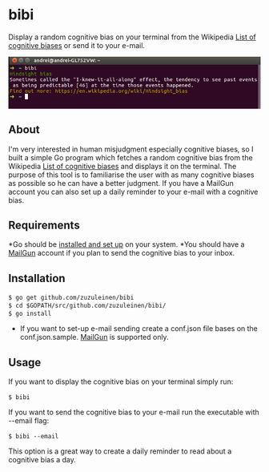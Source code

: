# bibi
Display a random cognitive bias on your terminal from the Wikipedia [List of cognitive biases](https://en.wikipedia.org/wiki/List_of_cognitive_biases) or send it to your e-mail.
<p align="center">
<img align="middle" src="demo.png" width="600" />
</p>


## About
I'm very interested in human misjudgment especially cognitive biases, so I built a simple Go program which fetches a random cognitive bias from the Wikipedia [List of cognitive biases](https://en.wikipedia.org/wiki/List_of_cognitive_biases) and displays it on the terminal. 
The purpose of this tool is to familiarise the user with as many cognitive biases as possible so he can have a better judgment. 
If you have a MailGun account you can also set up a daily reminder to your e-mail with a cognitive bias.

## Requirements

*Go should be [installed and set up](https://golang.org/doc/install) on your system.
*You should have a [MailGun](https://www.mailgun.com) account if you plan to send the cognitive bias to your inbox.

## Installation

```shell
$ go get github.com/zuzuleinen/bibi
$ cd $GOPATH/src/github.com/zuzuleinen/bibi/
$ go install
```

* If you want to set-up e-mail sending create a conf.json file bases on the conf.json.sample. [MailGun](https://www.mailgun.com) is supported only.

## Usage

If you want to display the cognitive bias on your terminal simply run:
```shell
$ bibi
```

If you want to send the cognitive bias to your e-mail run the executable with --email flag:
```shell
$ bibi --email
```
This option is a great way to create a daily reminder to read about a cognitive bias a day.
